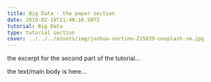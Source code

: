 ```yaml
---
title: Big Data - the paper section
date: 2019-02-18T21:40:16.507Z
tutorial: Big Data
type: tutorial section
cover: ../../../assets/img/joshua-sortino-215039-unsplash-sm.jpg
---
```


the excerpt for the second part of the tutorial...

<!-- end -->
<!-- of excerpt -->

the text/main body is here...